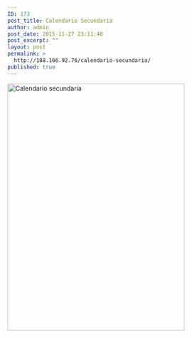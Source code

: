 ```yaml
---
ID: 173
post_title: Calendario Secundaria
author: admin
post_date: 2015-11-27 23:11:40
post_excerpt: ""
layout: post
permalink: >
  http://188.166.92.76/calendario-secundaria/
published: true
---
```

<a href="http://188.166.92.76/wp-content/uploads/2015/11/Captura-de-pantalla-2015-11-27-a-las-23.10.05.png"><img class="aligncenter wp-image-174 size-full" src="http://188.166.92.76/wp-content/uploads/2015/11/Captura-de-pantalla-2015-11-27-a-las-23.10.05.png" alt="Calendario secundaria" width="398" height="554" /></a>